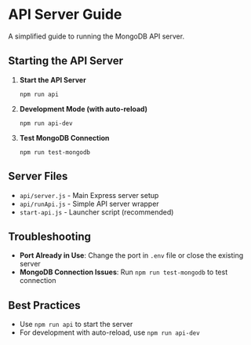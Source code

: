 # API Server Guide

A simplified guide to running the MongoDB API server.

## Starting the API Server

1. **Start the API Server**
   ```
   npm run api
   ```

2. **Development Mode (with auto-reload)**
   ```
   npm run api-dev
   ```

3. **Test MongoDB Connection**
   ```
   npm run test-mongodb
   ```

## Server Files

- `api/server.js` - Main Express server setup
- `api/runApi.js` - Simple API server wrapper
- `start-api.js` - Launcher script (recommended)

## Troubleshooting

- **Port Already in Use**: Change the port in `.env` file or close the existing server
- **MongoDB Connection Issues**: Run `npm run test-mongodb` to test connection

## Best Practices

- Use `npm run api` to start the server
- For development with auto-reload, use `npm run api-dev` 